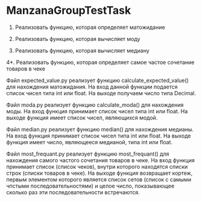 # ManzanaGroupTestTask

1. Реализовать функцию, которая определяет матожидание

2. Реализовать функцию, которая вычисляет моду

3. Реализовать функцию, которая вычисляет медиану

4*. Реализовать функцию, которая определяет самое частое сочетание товаров в чеке

Файл expected_value.py реализует функцию calculate_expected_value() для нахождения матожидания. На вход данной функции подается список чисел типа int или float. На выходе получаем число типа Decimal.

Файл moda.py реализует функцию calculate_moda() для нахождения моды. На вход функция принимает список чисел типа int или float. На выходе функция имеет список чисел, являющихся модой.

Файл median.py реализует функцию median() для нахождения медианы. На вход функция принимает список чисел типа int или float. На выходе функция имеет число, являющееся медианой, типа int или float.

Файл most_frequant.py реализует функцию most_frequant() для нахождения самого частого сочетания товаров в чеке. На вход функция принимает список (список чеков), внутри которого находятся списки строк (списки товаров в чеке). На выходе функция возвращает кортеж, первым элементом которого является список сетов (список с самыми чпстыми последовательностями) и целое число, показывающее сколько раз эти последовательности встречаются.
